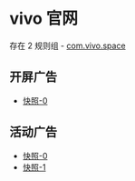 # vivo 官网

存在 2 规则组 - [com.vivo.space](/src/apps/com.vivo.space.ts)

## 开屏广告

- [快照-0](https://i.gkd.li/import/13197585)

## 活动广告

- [快照-0](https://i.gkd.li/import/import/13218155)
- [快照-1](https://i.gkd.li/import/import/13292907)
